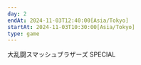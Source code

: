 ```yaml
---
day: 2
endAt: 2024-11-03T12:40:00[Asia/Tokyo]
startAt: 2024-11-03T10:30:00[Asia/Tokyo]
type: game
---
```


大乱闘スマッシュブラザーズ SPECIAL
